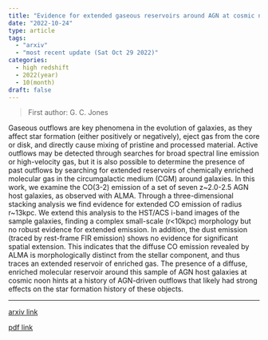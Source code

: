 ```yaml
---
title: "Evidence for extended gaseous reservoirs around AGN at cosmic noon from ALMA CO(3-2) observations"
date: "2022-10-24"
type: article
tags:
  - "arxiv"
  - "most recent update (Sat Oct 29 2022)"
categories:
  - high redshift
  - 2022(year)
  - 10(month)
draft: false
---
```


> First author: G. C. Jones

 Gaseous outflows are key phenomena in the evolution of galaxies, as they
affect star formation (either positively or negatively), eject gas from the
core or disk, and directly cause mixing of pristine and processed material.
Active outflows may be detected through searches for broad spectral line
emission or high-velocity gas, but it is also possible to determine the
presence of past outflows by searching for extended reservoirs of chemically
enriched molecular gas in the circumgalactic medium (CGM) around galaxies. In
this work, we examine the CO(3-2) emission of a set of seven z~2.0-2.5 AGN host
galaxies, as observed with ALMA. Through a three-dimensional stacking analysis
we find evidence for extended CO emission of radius r~13kpc. We extend this
analysis to the HST/ACS i-band images of the sample galaxies, finding a complex
small-scale (r<10kpc) morphology but no robust evidence for extended emission.
In addition, the dust emission (traced by rest-frame FIR emission) shows no
evidence for significant spatial extension. This indicates that the diffuse CO
emission revealed by ALMA is morphologically distinct from the stellar
component, and thus traces an extended reservoir of enriched gas. The presence
of a diffuse, enriched molecular reservoir around this sample of AGN host
galaxies at cosmic noon hints at a history of AGN-driven outflows that likely
had strong effects on the star formation history of these objects.

---
[arxiv link](http://arxiv.org/abs/2210.13370v1)

[pdf link](http://arxiv.org/pdf/2210.13370v1)